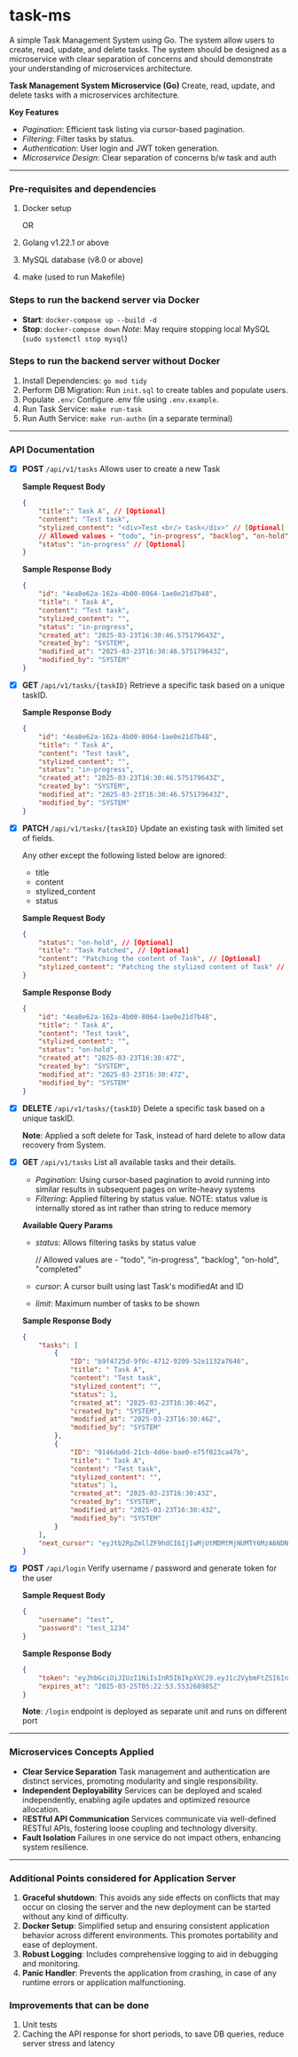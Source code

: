# task-ms
A simple Task Management System using Go. The system allow users to create, read, update, and delete tasks. The system should be designed as a microservice with clear separation of concerns and should demonstrate your understanding of microservices architecture. 

**Task Management System Microservice (Go)**
Create, read, update, and delete tasks with a microservices architecture.

**Key Features**
- *Pagination*: Efficient task listing via cursor-based pagination.
- *Filtering*: Filter tasks by status.
- *Authentication*: User login and JWT token generation.
- *Microservice Design*: Clear separation of concerns b/w task and auth


---
### Pre-requisites and dependencies
1. Docker setup 

    OR

1. Golang v1.22.1 or above
2. MySQL database (v8.0 or above)
3. make (used to run Makefile)


### Steps to run the backend server via Docker
- **Start**: `docker-compose up --build -d`
- **Stop**: `docker-compose down`
    *Note*: May require stopping local MySQL (`sudo systemctl stop mysql`)


### Steps to run the backend server without Docker
1. Install Dependencies: `go mod tidy`
1. Perform DB Migration: Run `init.sql` to create tables and populate users.
1. Populate `.env`: Configure .env file using `.env.example`.
1. Run Task Service: `make run-task`
1. Run Auth Service: `make run-authn` (in a separate terminal)
---

### API Documentation
- [X] **POST**    `/api/v1/tasks` Allows user to create a new Task

    **Sample Request Body**
    ```json
    {
        "title":" Task A", // [Optional]
        "content": "Test task",
        "stylized_content": "<div>Test <br/> task</div>" // [Optional]
        // Allowed values - "todo", "in-progress", "backlog", "on-hold", "completed"
        "status": "in-progress" // [Optional] 
    }
    ```

    **Sample Response Body**
    ```json
    {
        "id": "4ea8e62a-162a-4b00-8064-1ae0e21d7b48",
        "title": " Task A",
        "content": "Test task",
        "stylized_content": "",
        "status": "in-progress",
        "created_at": "2025-03-23T16:30:46.575179643Z",
        "created_by": "SYSTEM",
        "modified_at": "2025-03-23T16:30:46.575179643Z",
        "modified_by": "SYSTEM"
    }
    ```

- [X] **GET**     `/api/v1/tasks/{taskID}` Retrieve a specific task based on a unique taskID.

    **Sample Response Body**
    ```json
    {
        "id": "4ea8e62a-162a-4b00-8064-1ae0e21d7b48",
        "title": " Task A",
        "content": "Test task",
        "stylized_content": "",
        "status": "in-progress",
        "created_at": "2025-03-23T16:30:46.575179643Z",
        "created_by": "SYSTEM",
        "modified_at": "2025-03-23T16:30:46.575179643Z",
        "modified_by": "SYSTEM"
    }
    ```

- [X] **PATCH**     `/api/v1/tasks/{taskID}` Update an existing task with limited set of fields.

    Any other except the following listed below are ignored:
    - title
    - content
    - stylized_content
    - status

    **Sample Request Body**
    ```json
    {
        "status": "on-hold", // [Optional]
        "title": "Task Patched", // [Optional]
        "content": "Patching the content of Task", // [Optional]
        "stylized_content": "Patching the stylized content of Task" // [Optional]
    }
    ```

    **Sample Response Body**
    ```json
    {
        "id": "4ea8e62a-162a-4b00-8064-1ae0e21d7b48",
        "title": " Task A",
        "content": "Test task",
        "stylized_content": "",
        "status": "on-hold",
        "created_at": "2025-03-23T16:30:47Z",
        "created_by": "SYSTEM",
        "modified_at": "2025-03-23T16:30:47Z",
        "modified_by": "SYSTEM"
    }
    ```

- [X] **DELETE**  `/api/v1/tasks/{taskID}` Delete a specific task based on a unique taskID. 

    **Note**: Applied a soft delete for Task, instead of hard delete to allow data recovery from System.


- [X] **GET**     `/api/v1/tasks` List all available tasks and their details.
    - *Pagination*: Using cursor-based pagination to avoid running into similar results in subsequent pages on write-heavy systems  
    - *Filtering*: Applied filtering by status value.
    NOTE: status value is internally stored as int rather than string to reduce memory

    **Available Query Params**
    - *status*: Allows filtering tasks by status value

        // Allowed values are - "todo", "in-progress", "backlog", "on-hold", "completed"
    - *cursor*: A cursor built using last Task's modifiedAt and ID
    - *limit*: Maximum number of tasks to be shown

    **Sample Response Body**
    ```json
    {
        "tasks": [
            {
                "ID": "b9f4725d-9f0c-4712-9209-52e1132a7646",
                "title": " Task A",
                "content": "Test task",
                "stylized_content": "",
                "status": 1,
                "created_at": "2025-03-23T16:30:46Z",
                "created_by": "SYSTEM",
                "modified_at": "2025-03-23T16:30:46Z",
                "modified_by": "SYSTEM"
            },
            {
                "ID": "9146da0d-21cb-4d6e-bae0-e75f023ca47b",
                "title": " Task A",
                "content": "Test task",
                "stylized_content": "",
                "status": 1,
                "created_at": "2025-03-23T16:30:43Z",
                "created_by": "SYSTEM",
                "modified_at": "2025-03-23T16:30:43Z",
                "modified_by": "SYSTEM"
            }
        ],
        "next_cursor": "eyJtb2RpZmllZF9hdCI6IjIwMjUtMDMtMjNUMTY6MzA6NDNaIiwiaWQiOiI5MTQ2ZGEwZC0yMWNiLTRkNmUtYmFlMC1lNzVmMDIzY2E0N2IifQ=="
    }
    ```

- [X] **POST** `/api/login` Verify username / password and generate token for the user

    **Sample Request Body**
    ```json
    {
        "username": "test",
        "password": "test_1234"
    }
    ```

    **Sample Response Body**
    ```json
    {
        "token": "eyJhbGciOiJIUzI1NiIsInR5I6IkpXVCJ9.eyJ1c2VybmFtZSI6InBhdmFuIiwidXNlcklEIjoidXNlci1pZC1hYmMiLCJzdWIiOiJwYXZhbiIsImV4cCI6MTc0Mjg2MjE3MywiaWF0IjoxNzQyc1NzczfQ.MxeZRr6TSJJF6_WxNDFlZklIiumIO-BCxwbw7iumM",
        "expires_at": "2025-03-25T05:22:53.553268985Z"
    }
    ```
    **Note**: `/login` endpoint is deployed as separate unit and runs on different port

---
### Microservices Concepts Applied
- **Clear Service Separation**
    Task management and authentication are distinct services, promoting modularity and single responsibility.
- **Independent Deployability**
    Services can be deployed and scaled independently, enabling agile updates and optimized resource allocation.
- R**ESTful API Communication**
    Services communicate via well-defined RESTful APIs, fostering loose coupling and technology diversity.
- **Fault Isolation**
    Failures in one service do not impact others, enhancing system resilience.
---
### Additional Points considered for Application Server
1. **Graceful shutdown**: This avoids any side effects on conflicts that may occur on closing the server and the new deployment can be started without any kind of difficulty.
1. **Docker Setup**: Simplified setup and ensuring consistent application behavior across different environments. This promotes portability and ease of deployment.
1. **Robust Logging**: Includes comprehensive logging to aid in debugging and monitoring.
1. **Panic Handler**: Prevents the application from crashing, in case of any runtime errors or application malfunctioning.

### Improvements that can be done
1. Unit tests
1. Caching the API response for short periods, to save DB queries, reduce server stress and latency
